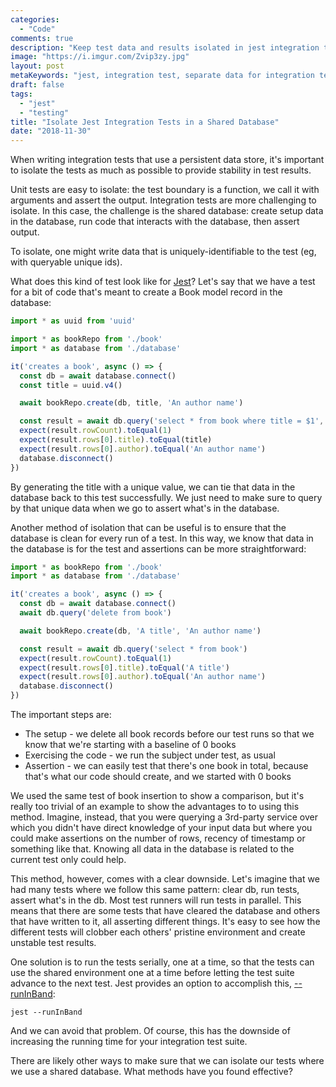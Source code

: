 ```yaml
---
categories:
  - "Code"
comments: true
description: "Keep test data and results isolated in jest integration tests"
image: "https://i.imgur.com/Zvip3zy.jpg"
layout: post
metaKeywords: "jest, integration test, separate data for integration tests, shared database, clear database"
draft: false
tags:
  - "jest"
  - "testing"
title: "Isolate Jest Integration Tests in a Shared Database"
date: "2018-11-30"
---
```


When writing integration tests that use a persistent data store, it's important to isolate the tests as much as possible to provide stability in test results.

<!--more-->

Unit tests are easy to isolate: the test boundary is a function, we call it with arguments and assert the output.  Integration tests are more challenging to isolate.  In this case, the challenge is the shared database: create setup data in the database, run code that interacts with the database, then assert output.

To isolate, one might write data that is uniquely-identifiable to the test (eg, with queryable unique ids).  

What does this kind of test look like for [Jest](https://jestjs.io/)?  Let's say that we have a test for a bit of code that's meant to create a Book model record in the database:

```js
import * as uuid from 'uuid'

import * as bookRepo from './book'
import * as database from './database'

it('creates a book', async () => {
  const db = await database.connect()
  const title = uuid.v4()

  await bookRepo.create(db, title, 'An author name')

  const result = await db.query('select * from book where title = $1', [title])
  expect(result.rowCount).toEqual(1)
  expect(result.rows[0].title).toEqual(title)
  expect(result.rows[0].author).toEqual('An author name')
  database.disconnect()
})
```

By generating the title with a unique value, we can tie that data in the database back to this test successfully.  We just need to make sure to query by that unique data when we go to assert what's in the database.

Another method of isolation that can be useful is to ensure that the database is clean for every run of a test.  In this way, we know that data in the database is for the test and assertions can be more straightforward:

```js
import * as bookRepo from './book'
import * as database from './database'

it('creates a book', async () => {
  const db = await database.connect()
  await db.query('delete from book')

  await bookRepo.create(db, 'A title', 'An author name')

  const result = await db.query('select * from book')
  expect(result.rowCount).toEqual(1)
  expect(result.rows[0].title).toEqual('A title')
  expect(result.rows[0].author).toEqual('An author name')
  database.disconnect()
})
```

The important steps are:

- The setup - we delete all book records before our test runs so that we know that we're starting with a baseline of 0 books
- Exercising the code - we run the subject under test, as usual
- Assertion - we can easily test that there's one book in total, because that's what our code should create, and we started with 0 books

We used the same test of book insertion to show a comparison, but it's really too trivial of an example to show the advantages to to using this method.  Imagine, instead, that you were querying a 3rd-party service over which you didn't have direct knowledge of your input data but where you could make assertions on the number of rows, recency of timestamp or something like that.  Knowing all data in the database is related to the current test only could help.

This method, however, comes with a clear downside. Let's imagine that we had many tests where we follow this same pattern: clear db, run tests, assert what's in the db.  Most test runners will run tests in parallel.  This means that there are some tests that have cleared the database and others that have written to it, all asserting different things.  It's easy to see how the different tests will clobber each others' pristine environment and create unstable test results.

One solution is to run the tests serially, one at a time, so that the tests can use the shared environment one at a time before letting the test suite advance to the next test.  Jest provides an option to accomplish this, [--runInBand](https://jestjs.io/docs/en/cli#runinband):

```
jest --runInBand
```

And we can avoid that problem.  Of course, this has the downside of increasing the running time for your integration test suite.

There are likely other ways to make sure that we can isolate our tests where we use a shared database.  What methods have you found effective?


